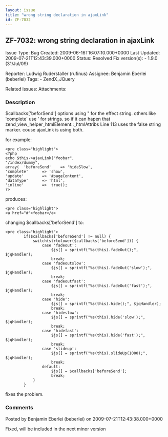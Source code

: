 ```yaml
---
layout: issue
title: "wrong string declaration in ajaxLink"
id: ZF-7032
---
```


ZF-7032: wrong string declaration in ajaxLink
---------------------------------------------

 Issue Type: Bug Created: 2009-06-16T16:07:10.000+0000 Last Updated: 2009-07-21T12:43:39.000+0000 Status: Resolved Fix version(s): - 1.9.0 (31/Jul/09)
 
 Reporter:  Ludwig Ruderstaller (rufinus)  Assignee:  Benjamin Eberlei (beberlei)  Tags: - ZendX\_JQuery
 
 Related issues: 
 Attachments: 
### Description

$callbacks['beforSend'] options using " for the effect string. others like 'complete' use ' for strings. so if it can hapen that zend\_view\_helper\_htmlElement::\_htmlAttribs Line 113 uses the false string marker. couse ajaxLink is using both.

for example:

 
    <pre class="highlight">
    <?php 
    echo $this->ajaxLink("foobar",
    "/index/dummy",
    array(  'beforeSend'    => 'hideSlow', 
    'complete'      => 'show',
    'update'        => '#pageContent',
    'dataType'      => 'html',
    'inline'        =>  true)); 
    ?>


produces:

 
    <pre class="highlight">
    <a href="#">foobar</a>   


changing $callbacks['beforSend'] to:

 
    <pre class="highlight">
            if($callbacks['beforeSend'] != null) {
                switch(strtolower($callbacks['beforeSend'])) {
                    case 'fadeout':
                        $js[] = sprintf("%s(this).fadeOut();", $jqHandler);
                        break;
                    case 'fadeoutslow':
                        $js[] = sprintf("%s(this).fadeOut('slow');", $jqHandler);
                        break;
                    case 'fadeoutfast':
                        $js[] = sprintf("%s(this).fadeOut('fast');", $jqHandler);
                        break;
                    case 'hide':
                        $js[] = sprintf("%s(this).hide();", $jqHandler);
                        break;
                    case 'hideslow':
                        $js[] = sprintf("%s(this).hide('slow');", $jqHandler);
                        break;
                    case 'hidefast':
                        $js[] = sprintf("%s(this).hide('fast');", $jqHandler);
                        break;
                    case 'slideup':
                        $js[] = sprintf("%s(this).slideUp(1000);", $jqHandler);
                        break;
                    default:
                        $js[] = $callbacks['beforeSend'];
                        break;
                }
            }


fixes the problem.

 

 

### Comments

Posted by Benjamin Eberlei (beberlei) on 2009-07-21T12:43:38.000+0000

Fixed, will be included in the next minor version

 

 